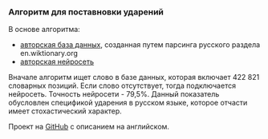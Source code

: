 ### Aлгоритм для поставновки ударений

В основе алгоритма:

 - [авторская база данных](https://github.com/EugenefedorovPro/wiktionary_rus), созданная путем парсинга русского раздела en.wiktionary.org 
 - [авторская нейросеть](https://github.com/EugenefedorovPro/put_stress_rus)

Вначале алгоритм ищет слово в базе данных, которая включает 422 821 cловарных позиций. Если слово отсутствует, тогда подключается нейросеть. Точность нейросети - 79,5%. Данный показатель обусловлен спецификой ударения в русском языке, которое отчасти имеет стохастический характер.

Проект на [GitHub](https://github.com/EugenefedorovPro/put_stress_rus) с описанием на английском.
